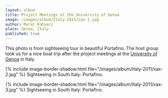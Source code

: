 ```yaml
---
layout: album
title: Project Meetings at the University of Genoa
image: /images/album/Italy-2011/xax-1.jpg
author: Murat Kahveci
place: Genoa, Italy
published: true
---
```

This photo is from sightseeing tour in beautiful Portafino. The host group took us for a nice boat trip after the project meetings at the [University of Genoa](https://unige.it/en) in Italy.

{% include image-border-shadow.html 
   file="/images/album/Italy-2011/xax-2.jpg"
%}
Sightseeing in South Italy: Portafino.

{% include image-border-shadow.html 
   file="/images/album/Italy-2011/xax-3.jpg"
%}
Sightseeing in South Italy: Portafino.